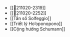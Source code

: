 - [[💬211020-2319]]
- [[💬211020-2252]]
- [[Tần số Solfeggio]]
- [[Triết lý Ho’oponopono]]
- [[Cộng hưởng Schumann]]
